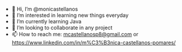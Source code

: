 - 👋 Hi, I’m @monicastellanos
- 👀 I’m interested in learning new things everyday
- 🌱 I’m currently learning Java
- 💞️ I’m looking to collaborate in any project
- 📫 How to reach me: mcastellanosp8@gmail.com or https://www.linkedin.com/in/m%C3%B3nica-castellanos-pomares/

<!---
monicastellanos/monicastellanos is a ✨ special ✨ repository because its `README.md` (this file) appears on your GitHub profile.
You can click the Preview link to take a look at your changes.
--->
